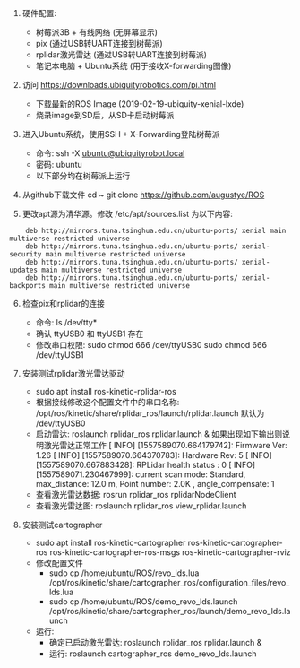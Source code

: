 1. 硬件配置:
    - 树莓派3B + 有线网络 (无屏幕显示)
    - pix (通过USB转UART连接到树莓派)
    - rplidar激光雷达 (通过USB转UART连接到树莓派)
    - 笔记本电脑 + Ubuntu系统 (用于接收X-forwarding图像)

2. 访问 https://downloads.ubiquityrobotics.com/pi.html 
    - 下载最新的ROS Image (2019-02-19-ubiquity-xenial-lxde)
    - 烧录image到SD后，从SD卡启动树莓派

3. 进入Ubuntu系统，使用SSH + X-Forwarding登陆树莓派
    - 命令: ssh -X ubuntu@ubiquityrobot.local 
    - 密码: ubuntu
    - 以下部分均在树莓派上运行

4. 从github下载文件
    cd ~
    git clone https://github.com/augustye/ROS

5. 更改apt源为清华源。修改 /etc/apt/sources.list 为以下内容:
```
    deb http://mirrors.tuna.tsinghua.edu.cn/ubuntu-ports/ xenial main multiverse restricted universe
    deb http://mirrors.tuna.tsinghua.edu.cn/ubuntu-ports/ xenial-security main multiverse restricted universe
    deb http://mirrors.tuna.tsinghua.edu.cn/ubuntu-ports/ xenial-updates main multiverse restricted universe
    deb http://mirrors.tuna.tsinghua.edu.cn/ubuntu-ports/ xenial-backports main multiverse restricted universe
```

6. 检查pix和rplidar的连接
    - 命令: ls /dev/tty*
    - 确认 ttyUSB0 和 ttyUSB1 存在
    - 修改串口权限:
        sudo chmod 666 /dev/ttyUSB0
        sudo chmod 666 /dev/ttyUSB1

7. 安装测试rplidar激光雷达驱动
    - sudo apt install ros-kinetic-rplidar-ros 
    - 根据接线修改这个配置文件中的串口名称: /opt/ros/kinetic/share/rplidar_ros/launch/rplidar.launch
      默认为 /dev/ttyUSB0
    - 启动雷达: roslaunch rplidar_ros rplidar.launch &
      如果出现如下输出则说明激光雷达正常工作
        [ INFO] [1557589070.664179742]: Firmware Ver: 1.26
        [ INFO] [1557589070.664370783]: Hardware Rev: 5
        [ INFO] [1557589070.667883428]: RPLidar health status : 0
        [ INFO] [1557589071.230467999]: current scan mode: Standard, max_distance: 12.0 m, Point number: 2.0K , angle_compensate: 1
    - 查看激光雷达数据: rosrun rplidar_ros rplidarNodeClient
    - 查看激光雷达图: roslaunch rplidar_ros view_rplidar.launch

6. 安装测试cartographer
    - sudo apt install ros-kinetic-cartographer ros-kinetic-cartographer-ros ros-kinetic-cartographer-ros-msgs ros-kinetic-cartographer-rviz
    - 修改配置文件
        - sudo cp /home/ubuntu/ROS/revo_lds.lua /opt/ros/kinetic/share/cartographer_ros/configuration_files/revo_lds.lua
        - sudo cp /home/ubuntu/ROS/demo_revo_lds.launch /opt/ros/kinetic/share/cartographer_ros/launch/demo_revo_lds.launch
    - 运行: 
        - 确定已启动激光雷达: roslaunch rplidar_ros rplidar.launch &
        - 运行: roslaunch cartographer_ros demo_revo_lds.launch
